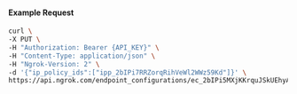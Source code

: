 <!-- Code generated for API Clients. DO NOT EDIT. -->

#### Example Request

```bash
curl \
-X PUT \
-H "Authorization: Bearer {API_KEY}" \
-H "Content-Type: application/json" \
-H "Ngrok-Version: 2" \
-d '{"ip_policy_ids":["ipp_2bIPi7RRZorqRihVeWl2WWz59Kd"]}' \
https://api.ngrok.com/endpoint_configurations/ec_2bIPi5MXjKKrquJSkUEhyALOlAm/ip_policy
```
